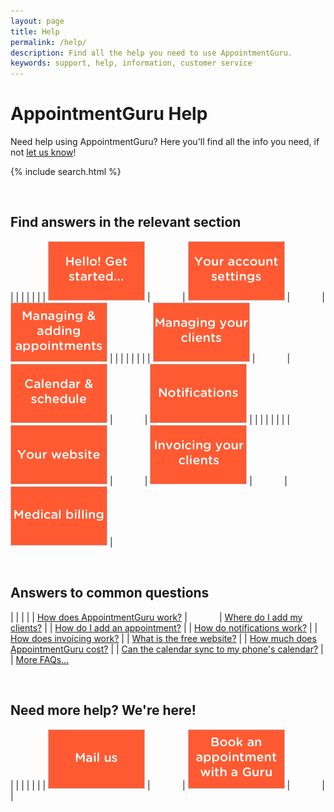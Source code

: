 ```yaml
---
layout: page
title: Help
permalink: /help/
description: Find all the help you need to use AppointmentGuru.
keywords: support, help, information, customer service
---
```


# AppointmentGuru Help

Need help using AppointmentGuru? Here you'll find all the info you need, if not [let us know](mailto:support@appointmentguru.co)!

{% include search.html %}

<br>

## Find answers in the relevant section

| | | | | |
| [![Get started](/assets/img/help/hello_get_started.png)](get-started) | &nbsp; &nbsp; &nbsp; &nbsp; &nbsp; &nbsp; | [![Account settings](/assets/img/help/account_settings.png)](account-settings) | &nbsp; &nbsp; &nbsp; &nbsp; &nbsp; &nbsp; | [![Adding and managing appointments](/assets/img/help/managing_adding_appointments.png)](adding-and-managing-appointments) |
| | | | | |
| [![Managing your clients](/assets/img/help/managing_your_clients.png)](managing-your-clients) | &nbsp; &nbsp; &nbsp; &nbsp; &nbsp; &nbsp; | [![Calendar and schedule](/assets/img/help/calendar_schedule.png)](calendar-and-schedule) | &nbsp; &nbsp; &nbsp; &nbsp; &nbsp; &nbsp; | [![Notifications](/assets/img/help/notifications.png)](notifications) |
| | | | | |
| [![Your free website](/assets/img/help/your_website.png)](your-booking-page) | &nbsp; &nbsp; &nbsp; &nbsp; &nbsp; &nbsp; | [![Invoicing your clients](/assets/img/help/invoicing_your_clients.png)](invoicing-your-clients) | &nbsp; &nbsp; &nbsp; &nbsp; &nbsp; &nbsp; | [![Medical billing](/assets/img/help/medical_billing.png)](medical-billing) |

<!-- to add when working: [![Virtual Receptionist](/assets/img/help/virtual_receptionist.png)](virtual receptionist) and [![Advice and best practices](/assets/img/help/advice.png)](advice) -->

<br>

## Answers to common questions

| | | |
| [How does AppointmentGuru work?](how-does-appointmentguru-work) | &nbsp; &nbsp; &nbsp; &nbsp; &nbsp; &nbsp; | [Where do I add my clients?](add-clients) |
| [How do I add an appointment?](add-an-appointment) | | [How do notifications work?](how-do-notifications-work) |
| [How does invoicing work?](how-does-invoicing-work) | | [What is the free website?](booking-page) |
| [How much does AppointmentGuru cost?](how-much-does-appointmentguru-cost) | | [Can the calendar sync to my phone's calendar?](sync-calendar-to-phone) |
| [More FAQs...](faq)

<br>

## Need more help? We're here!

| | | | | |
| [![Mail us](/assets/img/help/mail_us.png)](mailto:support@appointmentguru.co) | &nbsp; &nbsp; &nbsp; &nbsp; &nbsp; &nbsp; | [![Book an appointment with a Guru](/assets/img/help/book_an_appointment.png)](/get-a-guru/) | &nbsp; &nbsp; &nbsp; &nbsp; &nbsp; &nbsp; |  |
